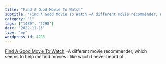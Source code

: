 ```yaml
---
title: "Find A Good Movie To Watch"
subtitle: "Find A Good Movie To Watch –A different movie recommender, w..."
category: "1"
tags: ["1489", "2298"]
date: "2022-11-13"
type: "wp"
wordpress_id: 4208
---
```

[ Find A Good Movie To Watch]( https://agoodmovietowatch.com/all/) –A different movie recommender, which seems to help me find movies I like which I never heard of.